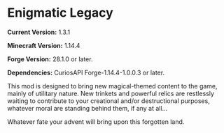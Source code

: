 # Enigmatic Legacy

**Current Version:** 1.3.1

**Minecraft Version:** 1.14.4

**Forge Version:** 28.1.0 or later.

**Dependencies:** CuriosAPI Forge-1.14.4-1.0.0.3 or later.

This mod is designed to bring new magical-themed content to the game, mainly of utilitary nature. New trinkets and powerful relics are restlessly waiting to contribute to your creational and/or destructional purposes, whatever moral are standing behind them, if any at all...

Whatever fate your advent will bring upon this forgotten land.
